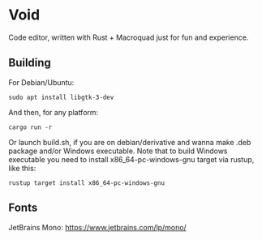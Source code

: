 # Void
Code editor, written with Rust + Macroquad just for fun and experience.

## Building
For Debian/Ubuntu: 
```
sudo apt install libgtk-3-dev
```

And then, for any platform: 
```
cargo run -r
```
Or launch build.sh, if you are on debian/derivative and wanna make .deb package and/or Windows executable.
Note that to build Windows executable you need to install x86_64-pc-windows-gnu target via rustup, like this: 
```
rustup target install x86_64-pc-windows-gnu
```

## Fonts
JetBrains Mono: https://www.jetbrains.com/lp/mono/

